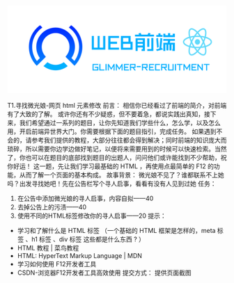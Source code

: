 ![](../../image/glimmer-recruitment.png)

T1.寻找微光娘-网页 html 元素修改
前言：
相信你已经看过了前端的简介，对前端有了大致的了解。
或许你还有不少疑惑，但不要着急，都说实践出真知，接下来，我们希望通过一系列的题目，让你先知道我们学些什么，怎么学，以及怎么用，开启前端异世界大门。你需要根据下面的题目指引，完成任务。
如果遇到不会的，请参考我们提供的教程，大部分往往都会得到解决；同时前端的知识庞大而琐碎，所以需要你边学边做好笔记，以便将来需要用到的时候可以快速检索。当然了，你也可以在题目的底部找到题目的出题人，问问他们或许能找到不少帮助，祝你好运！
这一题，先让我们学习最基础的 HTML ，再使用点最简单的 F12 的功能，从而了解一个页面的基本构成。
故事背景：
微光娘不见了？谁都联系不上她吗？出发寻找她吧！先在公告栏写个寻人启事，看看有没有人见到过她
任务：
1. 在公告中添加微光娘的寻人启事，内容自拟——40
2. 去掉公告上的污渍——40
3. 使用不同的HTML标签修改你的寻人启事——20
提示：
- 学习和了解什么是 HTML 标签 （一个基础的 HTML 框架是怎样的，meta 标签 、h1 标签 、div 标签 这些都是什么东西 ? ）
- HTML 教程 | 菜鸟教程 
- HTML: HyperText Markup Language | MDN 
- 学习如何使用 F12开发者工具
- CSDN-浏览器F12开发者工具高效使用
提交方式：
提供页面截图